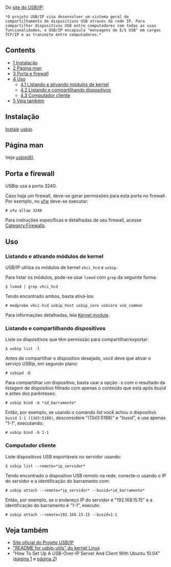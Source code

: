 Do [site do USB/IP](http://usbip.sourceforge.net/):

	*O projeto USB/IP visa desenvolver um sistema geral de compartilhamento de dispositivos USB através da rede IP. Para compartilhar dispositivos USB entre computadores com todas as suas funcionalidades, o USB/IP encapsula "mensagens de E/S USB" em cargas TCP/IP e as transmite entre computadores.*

## Contents

*   [1 Instalação](#Instala.C3.A7.C3.A3o)
*   [2 Página man](#P.C3.A1gina_man)
*   [3 Porta e firewall](#Porta_e_firewall)
*   [4 Uso](#Uso)
    *   [4.1 Listando e ativando módulos de kernel](#Listando_e_ativando_m.C3.B3dulos_de_kernel)
    *   [4.2 Listando e compartilhando dispositivos](#Listando_e_compartilhando_dispositivos)
    *   [4.3 Computador cliente](#Computador_cliente)
*   [5 Veja também](#Veja_tamb.C3.A9m)

## Instalação

[Instale](/index.php/Instale "Instale") [usbip](https://www.archlinux.org/packages/?name=usbip).

## Página man

Veja [usbip(8)](https://jlk.fjfi.cvut.cz/arch/manpages/man/usbip.8).

## Porta e firewall

USBip usa a porta 3240.

Caso haja um firewall, deve-se gerar permissões para esta porta no firewall. Por exemplo, no [ufw](/index.php/Ufw "Ufw") deve-se executar:

```
# ufw allow 3240

```

Para instruções específicas e detalhadas de seu firewall, acesse [Category:Firewalls](/index.php/Category:Firewalls "Category:Firewalls").

## Uso

### Listando e ativando módulos de kernel

USB/IP utiliza os módulos de kernel `vhci_hcd` e `usbip`.

Para listar os módulos, pode-se usar `lsmod` com `grep` da seguinte forma:

```
$ lsmod | grep vhci_hcd

```

Tendo encontrado ambos, basta ativá-los:

```
# modprobe vhci-hcd usbip_host usbip_core usbcore usb_common

```

Para informações detalhadas, leia [Kernel module](/index.php/Kernel_module "Kernel module").

### Listando e compartilhando dispositivos

Liste os dispositivos que têm permissão para compartilhar/exportar:

```
$ usbip list -l

```

Antes de compartilhar o dispositivo desejado, você deve que ativar o serviço USBip, em segundo plano:

```
# usbipd -D

```

Para compartilhar um dispositivo, basta usar a opção `-b` com o resultado da listagem de dispositivo filtrado com apenas o conteúdo que está após *busid* e antes dos parênteses:

```
# usbip bind -b *id_barramento*

```

Então, por exemplo, se usando o comando *list* você achou o dispositivo `busid 1-1 (13d3:5188)`, desconsidere "(13d3:5188)" e "busid", e use apenas "1-1", executando:

```
# usbip bind -b 1-1

```

### Computador cliente

Liste dispositivos USB exportáveis no servidor usando:

```
$ usbip list --remote=*ip_servidor*

```

Tendo encontrado o dispositivo USB remoto na rede, conecte-o usando o IP do servidor e a identificação do barramento com:

```
# usbip attach --remote=*ip_servidor* --busid=*id_barramento*

```

Então, por exemplo, se o endereço IP do servidor é "192.168.15.15" e a identificação do barramento é "1-1", execute:

```
# usbip attach --remote=192.168.15.15 --busid=1-1

```

## Veja também

*   [Site oficial do Projeto USB/IP](http://usbip.sourceforge.net/)
*   ["README for usbip-utils" do kernel Linux](https://www.kernel.org/doc/readme/tools-usb-usbip-README)
*   "How To Set Up A USB-Over-IP Server And Client With Ubuntu 10.04" ([página 1](https://www.howtoforge.com/how-to-set-up-a-usb-over-ip-server-and-client-with-ubuntu-10.04) e [página 2](https://www.howtoforge.com/how-to-set-up-a-usb-over-ip-server-and-client-with-ubuntu-10.04-p2))
